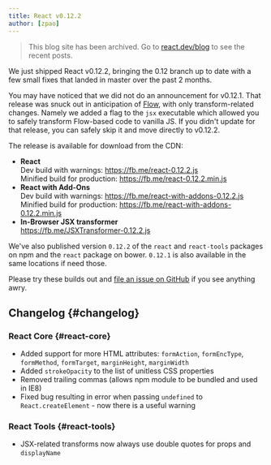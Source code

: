 ```yaml
---
title: React v0.12.2
author: [zpao]
---
```


<div class="scary">

> This blog site has been archived. Go to [react.dev/blog](https://pt-br.react.dev/blog) to see the recent posts.

</div>

We just shipped React v0.12.2, bringing the 0.12 branch up to date with a few small fixes that landed in master over the past 2 months.

You may have noticed that we did not do an announcement for v0.12.1. That release was snuck out in anticipation of [Flow](http://flowtype.org/), with only transform-related changes. Namely we added a flag to the `jsx` executable which allowed you to safely transform Flow-based code to vanilla JS. If you didn't update for that release, you can safely skip it and move directly to v0.12.2.

The release is available for download from the CDN:

* **React**  
  Dev build with warnings: <https://fb.me/react-0.12.2.js>  
  Minified build for production: <https://fb.me/react-0.12.2.min.js>  
* **React with Add-Ons**  
  Dev build with warnings: <https://fb.me/react-with-addons-0.12.2.js>  
  Minified build for production: <https://fb.me/react-with-addons-0.12.2.min.js>  
* **In-Browser JSX transformer**  
  <https://fb.me/JSXTransformer-0.12.2.js>

We've also published version `0.12.2` of the `react` and `react-tools` packages on npm and the `react` package on bower. `0.12.1` is also available in the same locations if need those.

Please try these builds out and [file an issue on GitHub](https://github.com/facebook/react/issues/new) if you see anything awry.

## Changelog {#changelog}

### React Core {#react-core}

* Added support for more HTML attributes: `formAction`, `formEncType`, `formMethod`, `formTarget`, `marginHeight`, `marginWidth`
* Added `strokeOpacity` to the list of unitless CSS properties
* Removed trailing commas (allows npm module to be bundled and used in IE8)
* Fixed bug resulting in error when passing `undefined` to `React.createElement` - now there is a useful warning

### React Tools {#react-tools}

* JSX-related transforms now always use double quotes for props and `displayName`

